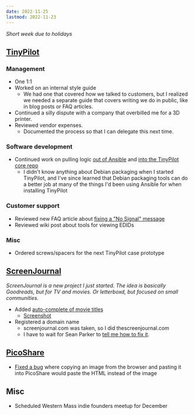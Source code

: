 ```yaml
---
date: 2022-11-25
lastmod: 2022-11-23
---
```


_Short week due to holidays_

## [TinyPilot](https://tinypilotkvm.com)

### Management

- One 1:1
- Worked on an internal style guide
  - We had one that covered how we talked to customers, but I realized we needed a separate guide that covers writing we do in public, like in blog posts or FAQ articles.
- Continued a silly dispute with a company that overbilled me for a 3D printer.
- Reviewed vendor expenses.
  - Documented the process so that I can delegate this next time.

### Software development

- Continued work on pulling logic [out of Ansible](https://github.com/tiny-pilot/ansible-role-tinypilot/pull/233) and [into the TinyPilot core repo](https://github.com/tiny-pilot/tinypilot/pull/1148)
  - I didn't know anything about Debian packaging when I started TinyPilot, and I've since learned that Debian packaging tools can do a better job at many of the things I'd been using Ansible for when installing TinyPilot

### Customer support

- Reviewed new FAQ article about [fixing a "No Signal" message](https://tinypilotkvm.com/faq/no-signal)
- Reviewed wiki post about tools for viewing EDIDs

### Misc

- Ordered screws/spacers for the next TinyPilot case prototype

## [ScreenJournal](https://thescreenjournal.com/)

_ScreenJournal is a new project I just started. The idea is basically Goodreads, but for TV and movies. Or letterboxd, but focused on small communities._

- Added [auto-complete of movie titles](https://github.com/mtlynch/screenjournal/pull/52)
  - [Screenshot](/2021-09-10/BpLn.webp)
- Registered a domain name
  - screenjournal.com was taken, so I did thescreenjournal.com
  - I have to wait for Sean Parker to [tell me how to fix it](https://www.youtube.com/watch?v=PEgk2v6KntY).

## [PicoShare](https://pico.rocks)

- [Fixed a bug](https://github.com/mtlynch/picoshare/pull/351) where copying an image from the browser and pasting it into PicoShare would paste the HTML instead of the image

## Misc

- Scheduled Western Mass indie founders meetup for December
